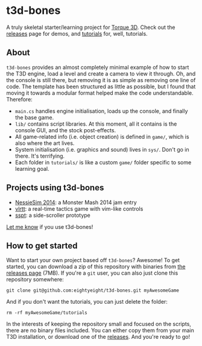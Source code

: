 # t3d-bones

A truly skeletal starter/learning project for [Torque 3D][].
Check out the [releases][] page for demos, and [tutorials](./tutorials) for, well, tutorials.

 [Torque 3D]: https://github.com/GarageGames/Torque3D

## About

`t3d-bones` provides an almost completely minimal example of how to start the T3D engine, load a level and create a camera to view it through.
Oh, and the console is still there, but removing it is as simple as removing one line of code.
The template has been structured as little as possible, but I found that moving it towards a modular format helped make the code understandable.
Therefore:

 * `main.cs` handles engine initialisation, loads up the console, and finally the base game.
 * `lib/` contains script libraries. At this moment, all it contains is the console GUI, and the stock post-effects.
 * All game-related info (i.e. object creation) is defined in `game/`, which is also where the art lives.
 * System initialisation (i.e. graphics and sound) lives in `sys/`. Don't go in there. It's terrifying.
 * Each folder in `tutorials/` is like a custom `game/` folder specific to some learning goal.

## Projects using t3d-bones

 * [NessieSim 2014](https://github.com/eightyeight/nessiesim14): a Monster Mash 2014 jam entry
 * [vlrtt](https://github.com/eightyeight/vlrtt): a real-time tactics game with vim-like controls
 * [sspt](https://github.com/lukaspj/sspt): a side-scroller prototype

[Let me know](http://www.garagegames.com/account/profile/79478) if you use t3d-bones!

## How to get started

Want to start your own project based off `t3d-bones`?
Awesome!
To get started, you can download a zip of this repository with binaries from [the releases page][releases] (7MB).
If you're a `git` user, you can also just clone this repository somewhere:

    git clone git@github.com:eightyeight/t3d-bones.git myAwesomeGame

And if you don't want the tutorials, you can just delete the folder:

    rm -rf myAwesomeGame/tutorials

In the interests of keeping the repository small and focused on the scripts, there are no binary files included.
You can either copy them from your main T3D installation, or download one of the [releases][].
And you're ready to go!

 [releases]: https://github.com/eightyeight/t3d-bones/releases
